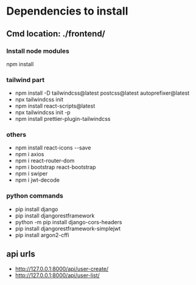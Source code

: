 # Dependencies to install

## Cmd location: ./frontend/

### Install node modules

npm install

### tailwind part

- npm install -D tailwindcss@latest postcss@latest autoprefixer@latest
- npx tailwindcss init
- npm install react-scripts@latest
- npx tailwindcss init -p
- npm install prettier-plugin-tailwindcss

### others

- npm install react-icons --save
- npm i axios
- npm i react-router-dom
- npm i bootstrap react-bootstrap
- npm i swiper
- npm i jwt-decode

### python commands

- pip install django
- pip install djangorestframework
- python -m pip install django-cors-headers
- pip install djangorestframework-simplejwt
- pip install argon2-cffi

## api urls

- http://127.0.0.1:8000/api/user-create/
- http://127.0.0.1:8000/api/user-list/
